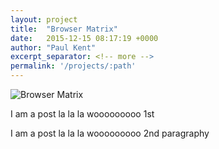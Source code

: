 ```yaml
---
layout: project
title:  "Browser Matrix"
date:   2015-12-15 08:17:19 +0000
author: "Paul Kent"
excerpt_separator: <!-- more -->
permalink: '/projects/:path'
---
```

![Browser Matrix]({{site.baseurl}}/images/browser-matrix.png)<!-- more -->
<p>I am a post la la la wooooooooo 1st</p>
<p>I am a post la la la wooooooooo 2nd paragraphy</p>
